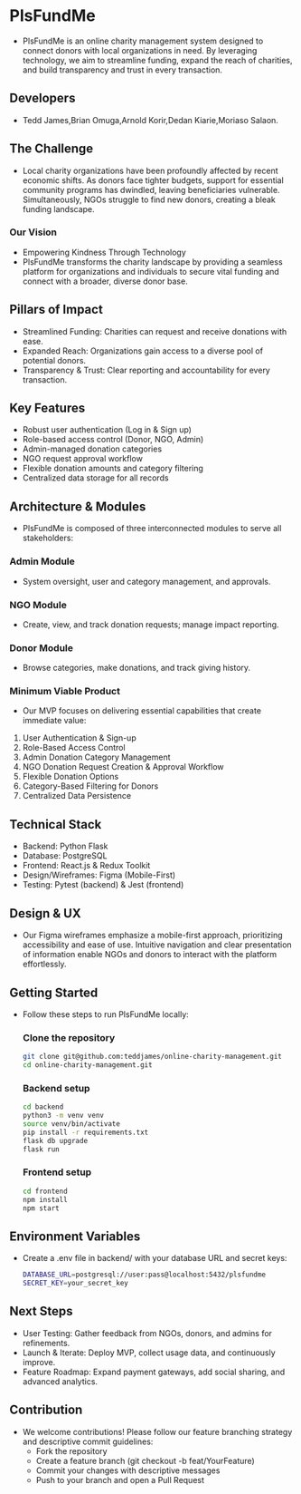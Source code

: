 # PlsFundMe
- PlsFundMe is an online charity management system designed to connect donors with local organizations in need. By leveraging technology, we aim to streamline funding, expand the reach of charities, and build transparency and trust in every transaction.

## Developers
- Tedd James,Brian Omuga,Arnold Korir,Dedan Kiarie,Moriaso Salaon.

## The Challenge
- Local charity organizations have been profoundly affected by recent economic shifts. As donors face tighter budgets, support for essential community programs has dwindled, leaving beneficiaries vulnerable. Simultaneously, NGOs struggle to find new donors, creating a bleak funding landscape.

### Our Vision
- Empowering Kindness Through Technology
- PlsFundMe transforms the charity landscape by providing a seamless platform for organizations and individuals to secure vital funding and connect with a broader, diverse donor base.

## Pillars of Impact
- Streamlined Funding: Charities can request and receive donations with ease.
- Expanded Reach: Organizations gain access to a diverse pool of potential donors.
- Transparency & Trust: Clear reporting and accountability for every transaction.

## Key Features
- Robust user authentication (Log in & Sign up)
- Role-based access control (Donor, NGO, Admin)
- Admin-managed donation categories
- NGO request approval workflow
- Flexible donation amounts and category filtering
- Centralized data storage for all records
  
## Architecture & Modules
- PlsFundMe is composed of three interconnected modules to serve all stakeholders:

### Admin Module
- System oversight, user and category management, and approvals.

### NGO Module
- Create, view, and track donation requests; manage impact reporting.

### Donor Module
- Browse categories, make donations, and track giving history.

### Minimum Viable Product
- Our MVP focuses on delivering essential capabilities that create immediate value:
 1. User Authentication & Sign-up
 2. Role-Based Access Control
 3. Admin Donation Category Management
 4. NGO Donation Request Creation & Approval Workflow
 5. Flexible Donation Options
 6. Category-Based Filtering for Donors
 7. Centralized Data Persistence

## Technical Stack
- Backend: Python Flask
- Database: PostgreSQL
- Frontend: React.js & Redux Toolkit
- Design/Wireframes: Figma (Mobile-First)
- Testing: Pytest (backend) & Jest (frontend)

## Design & UX
- Our Figma wireframes emphasize a mobile-first approach, prioritizing accessibility and ease of use. Intuitive navigation and clear presentation of information enable NGOs and donors to interact with the platform effortlessly.

## Getting Started
- Follow these steps to run PlsFundMe locally:

  ### Clone the repository
    ```bash
    git clone git@github.com:teddjames/online-charity-management.git
    cd online-charity-management.git
    ```

  ### Backend setup
    ```bash
    cd backend
    python3 -m venv venv
    source venv/bin/activate
    pip install -r requirements.txt
    flask db upgrade
    flask run
    ```
    
  ### Frontend setup
    ```bash
    cd frontend
    npm install
    npm start
    ```
    
## Environment Variables
- Create a .env file in backend/ with your database URL and secret keys:
  ```bash
  DATABASE_URL=postgresql://user:pass@localhost:5432/plsfundme
  SECRET_KEY=your_secret_key
  ```

## Next Steps
- User Testing: Gather feedback from NGOs, donors, and admins for refinements.
- Launch & Iterate: Deploy MVP, collect usage data, and continuously improve.
- Feature Roadmap: Expand payment gateways, add social sharing, and advanced analytics.

## Contribution
- We welcome contributions! Please follow our feature branching strategy and descriptive commit guidelines:
  - Fork the repository
  - Create a feature branch (git checkout -b feat/YourFeature)
  - Commit your changes with descriptive messages
  - Push to your branch and open a Pull Request

